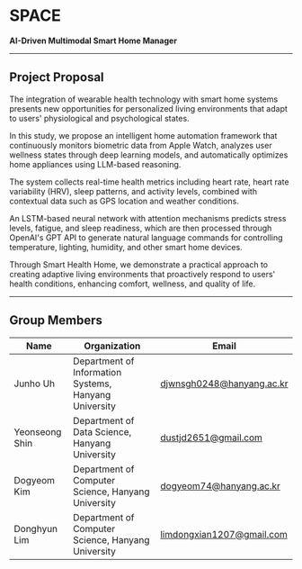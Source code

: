 # SPACE
**AI-Driven Multimodal Smart Home Manager**

---

## Project Proposal

The integration of wearable health technology with smart home systems presents new opportunities for personalized living environments that adapt to users' physiological and psychological states.

In this study, we propose an intelligent home automation framework that continuously monitors biometric data from Apple Watch, analyzes user wellness states through deep learning models, and automatically optimizes home appliances using LLM-based reasoning.

The system collects real-time health metrics including heart rate, heart rate variability (HRV), sleep patterns, and activity levels, combined with contextual data such as GPS location and weather conditions.

An LSTM-based neural network with attention mechanisms predicts stress levels, fatigue, and sleep readiness, which are then processed through OpenAI's GPT API to generate natural language commands for controlling temperature, lighting, humidity, and other smart home devices.

Through Smart Health Home, we demonstrate a practical approach to creating adaptive living environments that proactively respond to users' health conditions, enhancing comfort, wellness, and quality of life.

---

## Group Members

| Name | Organization | Email |
|------|-------------|--------|
| Junho Uh | Department of Information Systems, Hanyang University | djwnsgh0248@hanyang.ac.kr |
| Yeonseong Shin | Department of Data Science, Hanyang University | dustjd2651@gmail.com |
| Dogyeom Kim | Department of Computer Science, Hanyang University | dogyeom74@hanyang.ac.kr |
| Donghyun Lim | Department of Computer Science, Hanyang University | limdongxian1207@gmail.com |
